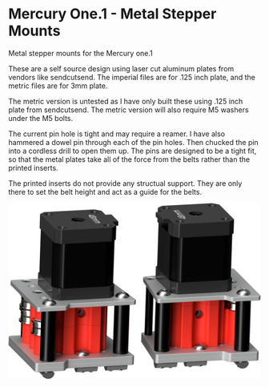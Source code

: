 # Mercury One.1 - Metal Stepper Mounts
 Metal stepper mounts for the Mercury one.1

 These are a self source design using laser cut aluminum plates from vendors like sendcutsend. The imperial files are for .125 inch plate, and the metric files are for 3mm plate.

 The metric version is untested as I have only built these using .125 inch plate from sendcutsend. The metric version will also require M5 washers under the M5 bolts.

 The current pin hole is tight and may require a reamer. I have also hammered a dowel pin through each of the pin holes. Then chucked the pin into a cordless drill to open them up. The pins are designed to be a tight fit, so that the metal plates take all of the force from the belts rather than the printed inserts.

 The printed inserts do not provide any structual support. They are only there to set the belt height and act as a guide for the belts.

 ![Metal Stepper Towers](https://github.com/TurtleCrawler/Mercury-One.1---Metal-Stepper-Mounts/blob/main/Images/Metal%20Stepper%20Towers.png)
